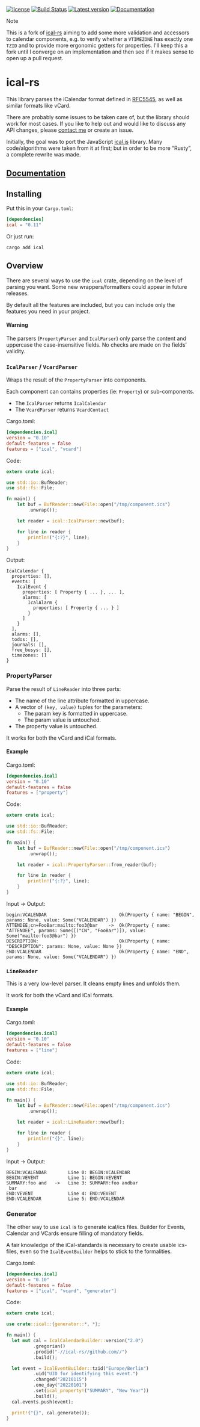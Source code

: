 [![license](http://img.shields.io/badge/license-Apache%20v2-orange.svg)](https://raw.githubusercontent.com/Peltoche/ical-rs/master/LICENSE)
[![Build Status](https://travis-ci.org/Peltoche/ical-rs.svg?branch=master)](https://travis-ci.org/Peltoche/ical-rs)
[![Latest version](https://img.shields.io/crates/v/ical.svg)](https://crates.io/crates/ical)
[![Documentation](https://docs.rs/ical/badge.svg)](https://docs.rs/ical)

> [!NOTE]
> This is a fork of [ical-rs](https://github.com/Peltoche/ical-rs) aiming to add some more validation and accessors to calendar components,
> e.g. to verify whether a `VTIMEZONE` has exactly one `TZID` and to provide more ergonomic getters for properties.
> I'll keep this a fork until I converge on an implementation and then see if it makes sense to open up a pull request.

# ical-rs

This library parses the iCalendar format defined in [RFC5545](http://tools.ietf.org/html/rfc5545), as well as similar formats like vCard.

There are probably some issues to be taken care of, but the library should work for most cases.
If you like to help out and would like to discuss any API changes, please [contact me](dev@halium.fr) or create an issue.

Initially, the goal was to port the JavaScript [ical.js](https://github.com/mozilla-comm/ical.js) library.
Many code/algorithms were taken from it at first; but in order to be more “Rusty”, a complete rewrite was made.

## [Documentation](https://peltoche.github.io/ical-rs/ical/)

## Installing

Put this in your `Cargo.toml`:

```toml
[dependencies]
ical = "0.11"
```

Or just run:

```shell
cargo add ical
```

## Overview

There are several ways to use the `ical` crate, depending on the level of parsing you want.
Some new wrappers/formatters could appear in future releases.

By default all the features are included, but you can include only the features you need in your project.

#### Warning

  The parsers (`PropertyParser` and `IcalParser`) only parse the content and uppercase the case-insensitive fields.
  No checks are made on the fields’ validity.

### `IcalParser` / `VcardParser`

Wraps the result of the `PropertyParser` into components.

Each component can contains properties (ie: `Property`) or sub-components.

* The `IcalParser` returns `IcalCalendar`
* The `VcardParser` returns `VcardContact`

Cargo.toml:

```toml
[dependencies.ical]
version = "0.10"
default-features = false
features = ["ical", "vcard"]
```

Code:

```rust
extern crate ical;

use std::io::BufReader;
use std::fs::File;

fn main() {
    let buf = BufReader::new(File::open("/tmp/component.ics")
        .unwrap());

    let reader = ical::IcalParser::new(buf);

    for line in reader {
        println!("{:?}", line);
    }
}
```

Output:

```
IcalCalendar {
  properties: [],
  events: [
    IcalEvent {
      properties: [ Property { ... }, ... ],
      alarms: [
        IcalAlarm {
          properties: [ Property { ... } ]
        }
      ]
    }
  ],
  alarms: [],
  todos: [],
  journals: [],
  free_busys: [],
  timezones: []
}
```

### PropertyParser

Parse the result of `LineReader` into three parts:

* The name of the line attribute formatted in uppercase.
* A vector of `(key, value)` tuples for the parameters:
  * The param key is formatted in uppercase.
  * The param value is untouched.
* The property value is untouched.

It works for both the vCard and iCal formats.

#### Example

Cargo.toml:

```toml
[dependencies.ical]
version = "0.10"
default-features = false
features = ["property"]
```

Code:

```rust
extern crate ical;

use std::io::BufReader;
use std::fs::File;

fn main() {
    let buf = BufReader::new(File::open("/tmp/component.ics")
        .unwrap());

    let reader = ical::PropertyParser::from_reader(buf);

    for line in reader {
        println!("{:?}", line);
    }
}
```

Input -> Output:

```
begin:VCALENDAR                           Ok(Property { name: "BEGIN", params: None, value: Some("VCALENDAR") })
ATTENDEE;cn=FooBar:mailto:foo3@bar    ->  Ok(Property { name: "ATTENDEE", params: Some([("CN", "FooBar")]), value: Some("mailto:foo3@bar") })
DESCRIPTION:                              Ok(Property { name: "DESCRIPTION": params: None, value: None })
END:VCALENDAR                             Ok(Property { name: "END", params: None, value: Some("VCALENDAR") })
```

### `LineReader`

This is a very low-level parser. It cleans empty lines and unfolds them.

It work for both the vCard and iCal formats.

#### Example

Cargo.toml:

```toml
[dependencies.ical]
version = "0.10"
default-features = false
features = ["line"]
```

Code:

```rust
extern crate ical;

use std::io::BufReader;
use std::fs::File;

fn main() {
    let buf = BufReader::new(File::open("/tmp/component.ics")
        .unwrap());

    let reader = ical::LineReader::new(buf);

    for line in reader {
        println!("{}", line);
    }
}
```

Input -> Output:

```
BEGIN:VCALENDAR        Line 0: BEGIN:VCALENDAR
BEGIN:VEVENT           Line 1: BEGIN:VEVENT
SUMMARY:foo and   ->   Line 3: SUMMARY:foo andbar
 bar
END:VEVENT             Line 4: END:VEVENT
END:VCALENDAR          Line 5: END:VCALENDAR
```

### Generator

The other way to use `ical` is to generate ical/ics files. Builder
for Events, Calendar and VCards ensure filling of mandatory fields.

A fair knowledge of the iCal-standards is necessary to create usable
ics-files, even so the `IcalEventBuilder` helps to stick to the
formalities.

Cargo.toml:

```toml
[dependencies.ical]
version = "0.10"
default-features = false
features = ["ical", "vcard", "generator"]
```

Code:

```rust
extern crate ical;

use crate::ical::{generator::*, *};

fn main() {
  let mut cal = IcalCalendarBuilder::version("2.0")
          .gregorian()
          .prodid("-//ical-rs//github.com//")
          .build();

  let event = IcalEventBuilder::tzid("Europe/Berlin")
          .uid("UID for identifying this event.")
          .changed("20210115")
          .one_day("20220101")
          .set(ical_property!("SUMMARY", "New Year"))
          .build();
  cal.events.push(event);

  print!("{}", cal.generate());
}
```
